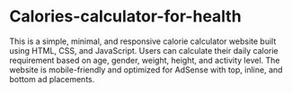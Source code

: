 # Calories-calculator-for-health
This is a simple, minimal, and responsive calorie calculator website built using HTML, CSS, and JavaScript. Users can calculate their daily calorie requirement based on age, gender, weight, height, and activity level. The website is mobile-friendly and optimized for AdSense with top, inline, and bottom ad placements. 
